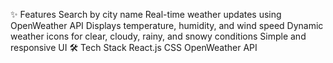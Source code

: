 ✨ Features
Search by city name
Real-time weather updates using OpenWeather API
Displays temperature, humidity, and wind speed
Dynamic weather icons for clear, cloudy, rainy, and snowy conditions
Simple and responsive UI
🛠️ Tech Stack
React.js
CSS
OpenWeather API
